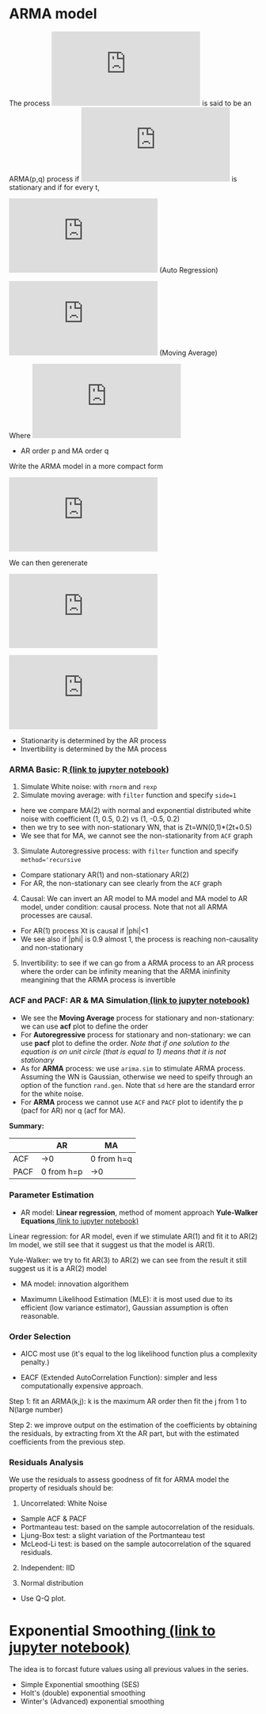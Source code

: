 # ARMA model

The process ![Process](https://latex.codecogs.com/gif.latex?X_t%2Ct%5Cin%5Cmathbb%7BZ%7D) is said to be an ARMA(p,q) process if ![x-t](https://latex.codecogs.com/gif.latex?X_t) is stationary and if for every t,

![AR](https://latex.codecogs.com/gif.latex?X_t-%5Cphi_1X_%7Bt-1%7D-...-%5Cphi_qX_%7Bt-q%7D)  (Auto Regression)

![MA](https://latex.codecogs.com/gif.latex?%3DZ_t&plus;%5Ctheta_1Z_%7Bt-1%7D&plus;...&plus;%5Ctheta_qZ_%7Bt-q%7D)  (Moving Average)

Where ![z_WN](https://latex.codecogs.com/gif.latex?Z_t%20%5Csim%20%5Ctext%7BWN%7D%280%2C%5Csigma%5E2%29)

* AR order p and MA order q

Write the ARMA model in a more compact form

![compact](https://latex.codecogs.com/gif.latex?%5Cphi%28B%29X_t%3D%5Ctheta%28B%29Z_t)

We can then gerenerate

![Xt](https://latex.codecogs.com/gif.latex?X_t%3D%5Cfrac%7B%5Ctheta%28B%29%7D%7B%5Cphi%28B%29%7DZ_t)

![Zt](https://latex.codecogs.com/gif.latex?Z_t%3D%5Cfrac%7B%5Cphi%28B%29%7D%7B%5Ctheta%28B%29%7DX_t)

* Stationarity is determined by the AR process
* Invertibility is determined by the MA process

### ARMA Basic: R[ (link to jupyter notebook)](https://github.com/Yuhsuant1994/DataScienceTechInstitute/blob/master/TimeSeries/TS_4_ARMA_Basic.ipynb)

 1. Simulate White noise: with `rnorm` and `rexp`
 2. Simulate moving average: with `filter` function and specify `side=1` 
  * here we compare MA(2) with normal and exponential distributed white noise with coefficient (1, 0.5, 0.2) vs (1, -0.5, 0.2)
  * then we try to see with non-stationary WN, that is Zt=WN(0,1)\*(2t+0.5)
  * We see that for MA, we cannot see the non-stationarity from  `ACF` graph
 3. Simulate Autoregressive process: with `filter` function and specify `method='recursive`
  * Compare stationary AR(1) and non-stationary AR(2)
  * For AR, the non-stationary can see clearly from the `ACF` graph
 4. Causal: We can invert an AR model to MA model and MA model to AR model, under condition: causal process. Note that not all ARMA processes are causal.
 * For AR(1) process Xt is causal if |phi|<1
 * We see also if |phi| is 0.9 almost 1, the process is reaching non-causality and non-stationary
 5. Invertibility: to see if we can go from a ARMA process to an AR process where the order can be infinity meaning that the ARMA ininfinity meangining that the ARMA process is invertible

### ACF and PACF: AR & MA Simulation[ (link to jupyter notebook)](https://github.com/Yuhsuant1994/DataScienceTechInstitute/blob/master/TimeSeries/TS_5_ARMA_simulation_with_ACF_and_PACF.ipynb)

* We see the **Moving Average** process for stationary and non-stationary: we can use **acf** plot to define the order
* For **Autoregressive** process for stationary and non-stationary: we can use **pacf** plot to define the order. *Note that if one solution to the equation is on unit circle (that is equal to 1) means that it is not stationary*
* As for **ARMA** process: we use `arima.sim` to stimulate ARMA process. Assuming the WN is Gaussian, otherwise we need to speify through an option of the function `rand.gen`. Note that `sd` here are the standard error for the white noise.
* For **ARMA** process we cannot use `ACF` and `PACF` plot to identify the p (pacf for AR) nor q (acf for MA).

**Summary:**

|   |AR |MA |
|---|---|---|
|ACF|→0|0 from h=q|
|PACF|0 from h=p|→0|

### Parameter Estimation

 * AR model: **Linear regression**, method of moment approach **Yule-Walker Equations**[ (link to jupyter notebook)](https://github.com/Yuhsuant1994/DataScienceTechInstitute/blob/master/TimeSeries/TS_6_ARMA_Parameter_Estimation_Linear_regression.ipynb)
 
Linear regression: for AR model, even if we stimulate AR(1) and fit it to AR(2) lm model, we still see that it suggest us that the model is AR(1).

Yule-Walker: we try to fit AR(3) to AR(2) we can see from the result it still suggest us it is a AR(2) model

* MA model: innovation algorithem 

* Maximumn Likelihood Estimation (MLE): it is most used due to its efficient (low variance estimator), Gaussian assumption is often reasonable.

### Order Selection

* AICC most use (it's equal to the log likelihood function plus a complexity penalty.)

* EACF (Extended AutoCorrelation Function): simpler and less computationally expensive approach.

Step 1: fit an ARMA(k,j): k is the maximum AR order then fit the j from 1 to N(large number)

Step 2: we improve output on the estimation of the coefficients by obtaining the residuals, by extracting from Xt the AR part, but with the estimated coefficients from the previous step.

### Residuals Analysis

We use the residuals to assess goodness of fit for ARMA model the property of residuals should be: 

 1. Uncorrelated: White Noise
 
 * Sample ACF & PACF
 * Portmanteau test: based on the sample autocorrelation of the residuals.
 * Ljung-Box test: a slight variation of the Portmanteau test
 * McLeod-Li test: is based on the sample autocorrelation of the squared residuals.
 
 2. Independent: IID
 
 3. Normal distribution
 
 * Use Q-Q plot.

# Exponential Smoothing[ (link to jupyter notebook)](https://github.com/Yuhsuant1994/DataScienceTechInstitute/blob/master/TimeSeries/TS_ex_Exonential_smoothing.ipynb)

The idea is to forcast future values using all previous values in the series.
 * Simple Exponential smoothing (SES)
 * Holt's (double) exponential smoothing
 * Winter's (Advanced) exponential smoothing
